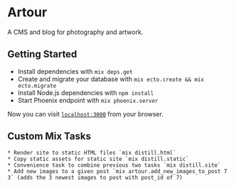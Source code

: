 # Artour

A CMS and blog for photography and artwork.


## Getting Started
  * Install dependencies with `mix deps.get`
  * Create and migrate your database with `mix ecto.create && mix ecto.migrate`
  * Install Node.js dependencies with `npm install`
  * Start Phoenix endpoint with `mix phoenix.server`

Now you can visit [`localhost:3000`](http://localhost:3000) from your browser.

## Custom Mix Tasks
	* Render site to static HTML files `mix distill.html`
	* Copy static assets for static site `mix distill.static`
	* Convenience task to combine previous two tasks `mix distill.site`
	* Add new images to a given post `mix artour.add_new_images_to_post 7 3` (adds the 3 newest images to post with post_id of 7)
